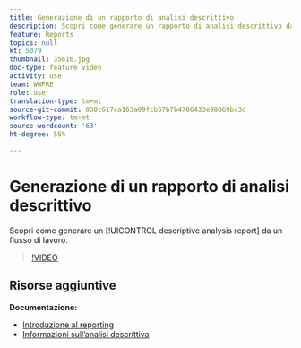 ```yaml
---
title: Generazione di un rapporto di analisi descrittivo
description: Scopri come generare un rapporto di analisi descrittivo da un flusso di lavoro in Adobe Campaign Classic.
feature: Reports
topics: null
kt: 5079
thumbnail: 35616.jpg
doc-type: feature video
activity: use
team: WWFRE
role: user
translation-type: tm+mt
source-git-commit: 838c617ca163a09fcb57b7b4706433e98869bc3d
workflow-type: tm+mt
source-wordcount: '63'
ht-degree: 55%

---
```



# Generazione di un rapporto di analisi descrittivo

Scopri come generare un [!UICONTROL descriptive analysis report] da un flusso di lavoro.

>[!VIDEO](https://video.tv.adobe.com/v/35616?quality=12)

## Risorse aggiuntive

**Documentazione:**

* [Introduzione al reporting](https://docs.adobe.com/content/help/en/campaign-classic/using/reporting/reporting-in-adobe-campaign/about-adobe-campaign-reporting-tools.html)
* [Informazioni sull’analisi descrittiva](https://docs.adobe.com/content/help/en/campaign-classic/using/reporting/analyzing-populations/about-descriptive-analysis.html)
